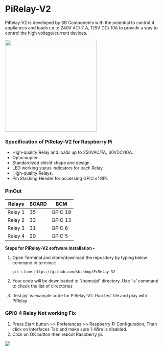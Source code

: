 # PiRelay-V2
PiRelay-V2 is developed by SB Components with the potential to control 4 appliances and loads up to 240V AC/ 7 A, 125V DC/ 10A to provide a way to control the high voltage/current devices.

<img src="https://cdn.shopify.com/s/files/1/1217/2104/products/1_cd680bd5-4b83-4abe-a653-ae142baf1e57_700x.png?v=1606285291" width="300">

### Specification of PiRelay-V2 for Raspberry Pi

* High-quality Relay and loads up to 250VAC/7A, 30VDC/10A.
* Optocoupler 
* Standardized shield shape and design.
* LED working status indicators for each Relay.
* High-quality Relays.
* Pin Stacking Header for accessing GPIO of RPi.

### PinOut

| Relays   | BOARD |    BCM     |
| -------  | ----- | -----------|
| Relay 1  |  35   |   GPIO 19  |
| Relay 2  |  33   |   GPIO 13  |
| Relay 3  |  31   |   GPIO 6  |
| Relay 4  |  29   |   GPIO 5   |

**Steps for PiRelay-V2 software installation -**

1. Open Terminal and clone/download the repository by typing below command in terminal: 

   ```
   git clone https://github.com/sbcshop/PiRelay-V2
   
   ```
   
2. Your code will be downloaded to '/home/pi' directory. Use 'ls' command to check the list of directories

3. 'test.py' is example code for PiRelay-V2. Run test file and play with PiRelay


### GPIO 4 Relay Not working Fix

1. Press Start button >> Preferences >> Raspberry Pi Configuration, Then click on Interfaces Tab and make sure 1-Wire is disabled. 
2. Click on OK button then reboot Raspberry pi.

<img src="https://github.com/sbcshop/PiRelay-V2/blob/main/Images/Relay4Fix.PNG"/>
